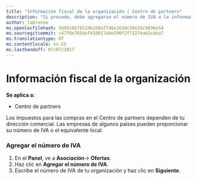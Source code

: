```yaml
---
title: "Información fiscal de la organización | Centro de partners"
description: "Si procede, debe agregarse el número de IVA a la información de tu organización"
author: labrenne
ms.openlocfilehash: 5d95c6bf8524b2d8af746e163dc50e33c5696e54
ms.sourcegitcommit: c47f8e765def420017abe290f2f7327eab2cbba7
ms.translationtype: HT
ms.contentlocale: es-ES
ms.lasthandoff: 07/07/2017
---
```

# <a name="organization-tax-information"></a>Información fiscal de la organización

**Se aplica a:**

-  Centro de partners

Los impuestos para las compras en el Centro de partners dependen de tu dirección comercial. Las empresas de algunos países pueden proporcionar su número de IVA o el equivalente local.

### <a name="add-your-vat-id"></a>Agregar el número de IVA

1.  En el **Panel**, ve a **Asociación**-> **Ofertas**.
2.  Haz clic en **Agregar el número de IVA**.
3.  Escribe el número de IVA de tu organización y haz clic en **Siguiente**.





 



